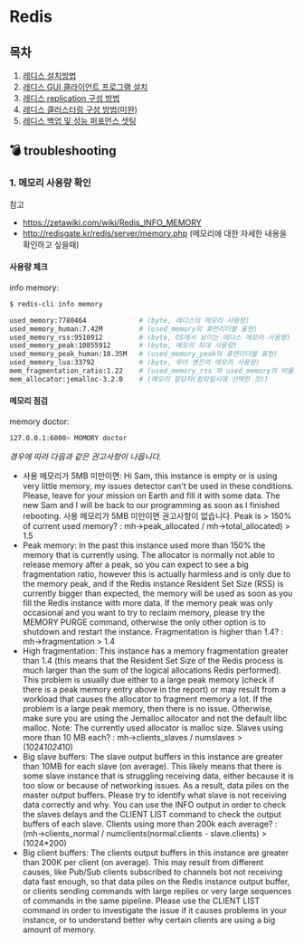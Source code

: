 # Redis

## 목차

1. [레디스 설치방법](./redis-server-install.md)
2. [레디스 GUI 클라이언트 프로그램 설치](./Redis-client-install.md)
3. [레디스 replication 구성 방법](./redis-replication-setting.md)
4. [레디스 클러스터링 구성 방법(미완)](./redis-cluster-setting.md)
5. [레디스 백업 및 성능 퍼포먼스 셋팅](./Redis-backup-performance-setting.md)

## :bomb: troubleshooting
### 1. 메모리 사용량 확인
참고
- https://zetawiki.com/wiki/Redis_INFO_MEMORY
- http://redisgate.kr/redis/server/memory.php (메모리에 대한 자세한 내용을 확인하고 싶을때)

#### 사용량 체크
info memory:
```bash
$ redis-cli info memory

used_memory:7780464             # (byte, 레디스의 메모리 사용량)
used_memory_human:7.42M         # (used_memory의 휴먼리더블 표현)
used_memory_rss:9510912         # (byte, OS에서 보이는 레디스 메모리 사용량)
used_memory_peak:10855912       # (byte, 메모리 최대 사용량)
used_memory_peak_human:10.35M   # (used_memory_peak의 휴먼리더블 표현)
used_memory_lua:33792           # (byte, 루아 엔진의 메모리 사용량)
mem_fragmentation_ratio:1.22    # (used_memory_rss 와 used_memory의 비율)
mem_allocator:jemalloc-3.2.0    # (메모리 할당자(컴파일시에 선택한 것))
```

#### 메모리 점검
memory doctor:
```bash 
127.0.0.1:6000> MOMORY doctor

```

*경우에 따라 다음과 같은 권고사항이 나옵니다.*

- 사용 메모리가 5MB 미만이면: 
Hi Sam, this instance is empty or is using very little memory, my issues detector can't be used in these conditions. Please, leave for your mission on Earth and fill it with some data. The new Sam and I will be back to our programming as soon as I finished rebooting.
사용 메모리가 5MB 미만이면 권고사항이 없습니다.
Peak is > 150% of current used memory? : mh->peak_allocated / mh->total_allocated) > 1.5 
- Peak memory: In the past this instance used more than 150% the memory that is currently using. The allocator is normally not able to release memory after a peak, so you can expect to see a big fragmentation ratio, however this is actually harmless and is only due to the memory peak, and if the Redis instance Resident Set Size (RSS) is currently bigger than expected, the memory will be used as soon as you fill the Redis instance with more data. If the memory peak was only occasional and you want to try to reclaim memory, please try the MEMORY PURGE command, otherwise the only other option is to shutdown and restart the instance.
Fragmentation is higher than 1.4? : mh->fragmentation > 1.4 
- High fragmentation: This instance has a memory fragmentation greater than 1.4 (this means that the Resident Set Size of the Redis process is much larger than the sum of the logical allocations Redis performed). This problem is usually due either to a large peak memory (check if there is a peak memory entry above in the report) or may result from a workload that causes the allocator to fragment memory a lot. If the problem is a large peak memory, then there is no issue. Otherwise, make sure you are using the Jemalloc allocator and not the default libc malloc. Note: The currently used allocator is malloc size.
Slaves using more than 10 MB each? : mh->clients_slaves / numslaves > (1024*1024*10) 
- Big slave buffers: The slave output buffers in this instance are greater than 10MB for each slave (on average). This likely means that there is some slave instance that is struggling receiving data, either because it is too slow or because of networking issues. As a result, data piles on the master output buffers. Please try to identify what slave is not receiving data correctly and why. You can use the INFO output in order to check the slaves delays and the CLIENT LIST command to check the output buffers of each slave.
Clients using more than 200k each average? : (mh->clients_normal / numclients(normal.clients - slave.clients) > (1024*200)
- Big client buffers: The clients output buffers in this instance are greater than 200K per client (on average). This may result from different causes, like Pub/Sub clients subscribed to channels bot not receiving data fast enough, so that data piles on the Redis instance output buffer, or clients sending commands with large replies or very large sequences of commands in the same pipeline. Please use the CLIENT LIST command in order to investigate the issue if it causes problems in your instance, or to understand better why certain clients are using a big amount of memory.